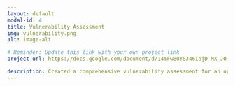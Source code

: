 ```yaml
---
layout: default
modal-id: 4
title: Vulnerability Assessment
img: vulnerability.png
alt: image-alt

# Reminder: Update this link with your own project link
project-url: https://docs.google.com/document/d/14mFw8UYSJ46IajD-MX_J0-b6mvWYM7wvd6_aHcUto9Q/edit?usp=sharing

description: Created a comprehensive vulnerability assessment for an open public database server, analyzing risk factors and proposing security enhancements in line with NIST SP 800-30 to mitigate potential threats and safeguard business operations.
---
```

